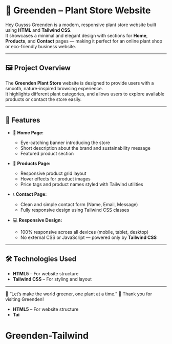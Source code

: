 # 🌿 Greenden – Plant Store Website

Hey Guysss Greenden is a modern, responsive plant store website built using **HTML** and **Tailwind CSS**.  
It showcases a minimal and elegant design with sections for **Home**, **Products**, and **Contact** pages — making it perfect for an online plant shop or eco-friendly business website.

---

## 🖼️ Project Overview

The **Greenden Plant Store** website is designed to provide users with a smooth, nature-inspired browsing experience.  
It highlights different plant categories, and allows users to explore available products or contact the store easily.

---

## 🚀 Features

- 🌱 **Home Page:**  
  - Eye-catching banner introducing the store  
  - Short description about the brand and sustainability message  
  - Featured product section  

- 🛒 **Products Page:**  
  - Responsive product grid layout  
  - Hover effects for product images  
  - Price tags and product names styled with Tailwind utilities  

- 📞 **Contact Page:**  
  - Clean and simple contact form (Name, Email, Message)  
  - Fully responsive design using Tailwind CSS classes  

- 💻 **Responsive Design:**  
  - 100% responsive across all devices (mobile, tablet, desktop)  
  - No external CSS or JavaScript — powered only by **Tailwind CSS**

---

## 🛠️ Technologies Used

- **HTML5** – For website structure  
- **Tailwind CSS** – For styling and layout  

---
🌿 “Let’s make the world greener, one plant at a time.”
💚 Thank you for visiting Greenden!
- **HTML5** – For website structure  
- **Tai**
# Greenden-Tailwind
